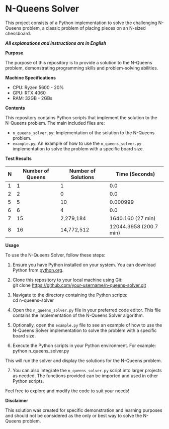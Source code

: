 # N-Queens Solver

This project consists of a Python implementation to solve the challenging N-Queens problem, a classic problem of placing pieces on an N-sized chessboard.

__*All explanations and instructions are in English*__

**Purpose**

The purpose of this repository is to provide a solution to the N-Queens problem, demonstrating programming skills and problem-solving abilities.

**Machine Specifications**

- CPU: Ryzen 5600 - 20%
- GPU: RTX 4060
- RAM: 32GB - 2GBs

**Contents**

This repository contains Python scripts that implement the solution to the N-Queens problem. The main included files are:

- `n_queens_solver.py`: Implementation of the solution to the N-Queens problem.
- `example.py`: An example of how to use the `n_queens_solver.py` implementation to solve the problem with a specific board size.

**Test Results**

| N   | Number of Queens | Number of Solutions | Time (Seconds) |
| --- | ---------------- | ------------------- | --------------- |
| 1   | 1                | 1                   | 0.0             |
| 2   | 2                | 0                   | 0.0             |
| 5   | 5                | 10                  | 0.000999        |
| 6   | 6                | 4                   | 0.0             |
| 7   | 15               | 2,279,184           | 1640.160 (27 min) |
| 8   | 16               | 14,772,512          | 12044.3958 (200.7 min) |

**Usage**

To use the N-Queens Solver, follow these steps:

1. Ensure you have Python installed on your system. You can download Python from [python.org](https://www.python.org/).
   
2. Clone this repository to your local machine using Git:\
git clone https://github.com/your-username/n-queens-solver.git

3. Navigate to the directory containing the Python scripts:\
cd n-queens-solver

4. Open the `n_queens_solver.py` file in your preferred code editor. This file contains the implementation of the N-Queens Solver algorithm.

5. Optionally, open the `example.py` file to see an example of how to use the N-Queens Solver implementation to solve the problem with a specific board size.

6. Execute the Python scripts in your Python environment. For example:\
python n_queens_solver.py

This will run the solver and display the solutions for the N-Queens problem.

7. You can also integrate the `n_queens_solver.py` script into larger projects as needed. The functions provided can be imported and used in other Python scripts.

Feel free to explore and modify the code to suit your needs!

**Disclaimer**

This solution was created for specific demonstration and learning purposes and should not be considered as the only or best way to solve the N-Queens problem.